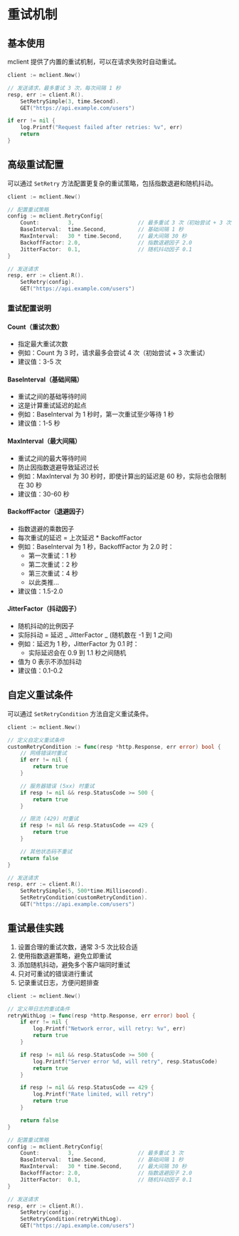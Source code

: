 # 重试机制

## 基本使用

mclient 提供了内置的重试机制，可以在请求失败时自动重试。

```go
client := mclient.New()

// 发送请求，最多重试 3 次，每次间隔 1 秒
resp, err := client.R().
    SetRetrySimple(3, time.Second).
    GET("https://api.example.com/users")

if err != nil {
    log.Printf("Request failed after retries: %v", err)
    return
}
```

## 高级重试配置

可以通过 `SetRetry` 方法配置更复杂的重试策略，包括指数退避和随机抖动。

```go
client := mclient.New()

// 配置重试策略
config := mclient.RetryConfig{
    Count:         3,                    // 最多重试 3 次（初始尝试 + 3 次重试）
    BaseInterval:  time.Second,          // 基础间隔 1 秒
    MaxInterval:   30 * time.Second,     // 最大间隔 30 秒
    BackoffFactor: 2.0,                  // 指数退避因子 2.0
    JitterFactor:  0.1,                  // 随机抖动因子 0.1
}

// 发送请求
resp, err := client.R().
    SetRetry(config).
    GET("https://api.example.com/users")
```

### 重试配置说明

#### Count（重试次数）

- 指定最大重试次数
- 例如：Count 为 3 时，请求最多会尝试 4 次（初始尝试 + 3 次重试）
- 建议值：3-5 次

#### BaseInterval（基础间隔）

- 重试之间的基础等待时间
- 这是计算重试延迟的起点
- 例如：BaseInterval 为 1 秒时，第一次重试至少等待 1 秒
- 建议值：1-5 秒

#### MaxInterval（最大间隔）

- 重试之间的最大等待时间
- 防止因指数退避导致延迟过长
- 例如：MaxInterval 为 30 秒时，即使计算出的延迟是 60 秒，实际也会限制在 30 秒
- 建议值：30-60 秒

#### BackoffFactor（退避因子）

- 指数退避的乘数因子
- 每次重试的延迟 = 上次延迟 \* BackoffFactor
- 例如：BaseInterval 为 1 秒，BackoffFactor 为 2.0 时：
  - 第一次重试：1 秒
  - 第二次重试：2 秒
  - 第三次重试：4 秒
  - 以此类推...
- 建议值：1.5-2.0

#### JitterFactor（抖动因子）

- 随机抖动的比例因子
- 实际抖动 = 延迟 _ JitterFactor _ (随机数在 -1 到 1 之间)
- 例如：延迟为 1 秒，JitterFactor 为 0.1 时：
  - 实际延迟会在 0.9 到 1.1 秒之间随机
- 值为 0 表示不添加抖动
- 建议值：0.1-0.2

## 自定义重试条件

可以通过 `SetRetryCondition` 方法自定义重试条件。

```go
client := mclient.New()

// 定义自定义重试条件
customRetryCondition := func(resp *http.Response, err error) bool {
    // 网络错误时重试
    if err != nil {
        return true
    }

    // 服务器错误 (5xx) 时重试
    if resp != nil && resp.StatusCode >= 500 {
        return true
    }

    // 限流 (429) 时重试
    if resp != nil && resp.StatusCode == 429 {
        return true
    }

    // 其他状态码不重试
    return false
}

// 发送请求
resp, err := client.R().
    SetRetrySimple(5, 500*time.Millisecond).
    SetRetryCondition(customRetryCondition).
    GET("https://api.example.com/users")
```

## 重试最佳实践

1. 设置合理的重试次数，通常 3-5 次比较合适
2. 使用指数退避策略，避免立即重试
3. 添加随机抖动，避免多个客户端同时重试
4. 只对可重试的错误进行重试
5. 记录重试日志，方便问题排查

```go
client := mclient.New()

// 定义带日志的重试条件
retryWithLog := func(resp *http.Response, err error) bool {
    if err != nil {
        log.Printf("Network error, will retry: %v", err)
        return true
    }

    if resp != nil && resp.StatusCode >= 500 {
        log.Printf("Server error %d, will retry", resp.StatusCode)
        return true
    }

    if resp != nil && resp.StatusCode == 429 {
        log.Printf("Rate limited, will retry")
        return true
    }

    return false
}

// 配置重试策略
config := mclient.RetryConfig{
    Count:         3,                    // 最多重试 3 次
    BaseInterval:  time.Second,          // 基础间隔 1 秒
    MaxInterval:   30 * time.Second,     // 最大间隔 30 秒
    BackoffFactor: 2.0,                  // 指数退避因子 2.0
    JitterFactor:  0.1,                  // 随机抖动因子 0.1
}

// 发送请求
resp, err := client.R().
    SetRetry(config).
    SetRetryCondition(retryWithLog).
    GET("https://api.example.com/users")
```
